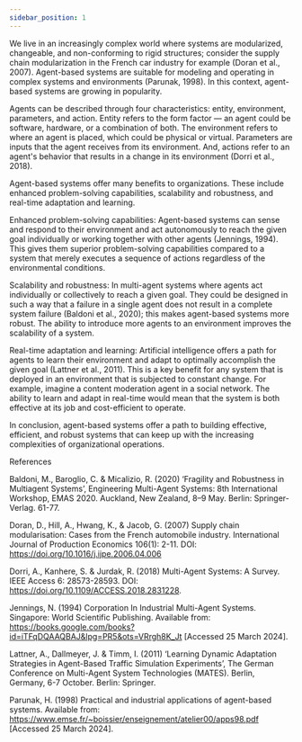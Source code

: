 ```yaml
---
sidebar_position: 1
---
```


We live in an increasingly complex world where systems are modularized, changeable, and non-conforming to rigid structures; consider the supply chain modularization in the French car industry for example (Doran et al., 2007). Agent-based systems are suitable for modeling and operating in complex systems and environments (Parunak, 1998). In this context, agent-based systems are growing in popularity.


Agents can be described through four characteristics: entity, environment, parameters, and action. Entity refers to the form factor — an agent could be software, hardware, or a combination of both. The environment refers to where an agent is placed, which could be physical or virtual. Parameters are inputs that the agent receives from its environment. And, actions refer to an agent's behavior that results in a change in its environment (Dorri et al., 2018).


Agent-based systems offer many benefits to organizations. These include enhanced problem-solving capabilities, scalability and robustness, and real-time adaptation and learning. 


Enhanced problem-solving capabilities: Agent-based systems can sense and respond to their environment and act autonomously to reach the given goal individually or working together with other agents (Jennings, 1994). This gives them superior problem-solving capabilities compared to a system that merely executes a sequence of actions regardless of the environmental conditions. 


Scalability and robustness: In multi-agent systems where agents act individually or collectively to reach a given goal. They could be designed in such a way that a failure in a single agent does not result in a complete system failure (Baldoni et al., 2020); this makes agent-based systems more robust. The ability to introduce more agents to an environment improves the scalability of a system.


Real-time adaptation and learning: Artificial intelligence offers a path for agents to learn their environment and adapt to optimally accomplish the given goal (Lattner et al., 2011). This is a key benefit for any system that is deployed in an environment that is subjected to constant change. For example, imagine a content moderation agent in a social network. The ability to learn and adapt in real-time would mean that the system is both effective at its job and cost-efficient to operate.


In conclusion, agent-based systems offer a path to building effective, efficient, and robust systems that can keep up with the increasing complexities of organizational operations.


References

Baldoni, M., Baroglio, C. & Micalizio, R. (2020) ‘Fragility and Robustness in Multiagent Systems’, Engineering Multi-Agent Systems: 8th International Workshop, EMAS 2020. Auckland, New Zealand, 8–9 May. Berlin: Springer-Verlag. 61-77.



Doran, D., Hill, A., Hwang, K., & Jacob, G. (2007) Supply chain modularisation: Cases from the French automobile industry. International Journal of Production Economics 106(1): 2-11.  DOI: https://doi.org/10.1016/j.ijpe.2006.04.006



Dorri, A., Kanhere, S. & Jurdak, R. (2018) Multi-Agent Systems: A Survey. IEEE Access 6: 28573-28593. DOI: https://doi.org/10.1109/ACCESS.2018.2831228.



Jennings, N. (1994) Corporation In Industrial Multi-Agent Systems. Singapore: World Scientific Publishing. Available from: https://books.google.com/books?id=iTFqDQAAQBAJ&lpg=PR5&ots=VRrgh8K_Jt [Accessed 25 March 2024].



Lattner, A., Dallmeyer, J. & Timm, I. (2011) ‘Learning Dynamic Adaptation Strategies in Agent-Based Traffic Simulation Experiments’, The German Conference on Multi-Agent System Technologies (MATES). Berlin, Germany, 6-7 October. Berlin: Springer.



Parunak, H. (1998) Practical and industrial applications of agent-based systems. Available from: https://www.emse.fr/~boissier/enseignement/atelier00/apps98.pdf [Accessed 25 March 2024].